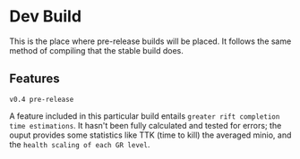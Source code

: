 # Dev Build
This is the place where pre-release builds will be placed. It follows the same method of compiling that the stable build does.

## Features
``v0.4 pre-release``

A feature included in this particular build entails ``greater rift completion time estimations``. It hasn't been fully calculated and tested for errors; the ouput provides some statistics like TTK (time to kill) the averaged minio, and the ``health scaling of each GR level``.
